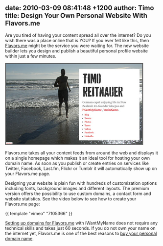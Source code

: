 date: 2010-03-09 08:41:48 +1200
author: Timo
title: Design Your Own Personal Website With Flavors.me
----

Are you tired of having your content spread all over the internet? Do you wish there was a place online that is YOU? If you ever felt like this, then [Flavors.me](http://flavors.me) might be the service you were waiting for. The new website builder lets you design and publish a beautiful personal profile website within just a few minutes.

![flavorsme-timoreitnauer.jpg](/media/2010-03-09-flavorsme-timoreitnauer.jpg)

Flavors.me takes all your content feeds from around the web and displays it on a single homepage which makes it an ideal tool for hosting your own domain name. As soon as you publish or create entries on services like Twitter, Facebook, Last.fm, Flickr or Tumblr it will automatically show up on your Flavors.me page.

Designing your website is plain fun with hundreds of customization options including fonts, background images and different layouts. The premium version offers the possibility to use custom domains, a contact form and website statistics. See the video below to see how to create your Flavors.me page:

{{ template "vimeo" "7105366" }}

[Setting up domains for Flavors.me](https://iwantmyname.com/services/personal-profile/customize-flavors.me-website-with-your-own-domain) with iWantMyName does not require any technical skills and takes just 60 seconds. If you do not own your name on the internet yet, Flavors.me is one of the best reasons to [buy your personal domain name](https://iwantmyname.com).
